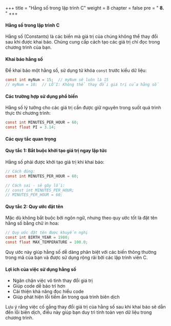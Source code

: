 +++
title = "Hằng số trong lập trình C" 
weight = 8
chapter = false
pre = " <b> 8. </b> "
+++

#### Hằng số trong lập trình C

Hằng số (Constants) là các biến mà giá trị của chúng không thể thay đổi sau khi được khai báo. Chúng cung cấp cách tạo các giá trị chỉ đọc trong chương trình của bạn.

#### Khai báo hằng số

Để khai báo một hằng số, sử dụng từ khóa `const` trước kiểu dữ liệu:

```c
const int myNum = 15;  // myNum sẽ luôn là 15
// myNum = 10;  // LỖI: Không thể thay đổi giá trị của hằng số
```

#### Các trường hợp sử dụng phổ biến

Hằng số lý tưởng cho các giá trị cần được giữ nguyên trong suốt quá trình thực thi chương trình:

```c
const int MINUTES_PER_HOUR = 60;
const float PI = 3.14;
```

#### Các quy tắc quan trọng

#### Quy tắc 1: Bắt buộc khởi tạo giá trị ngay lập tức

Hằng số phải được khởi tạo giá trị khi khai báo:

```c
// Cách đúng:
const int MINUTES_PER_HOUR = 60;

// Cách sai - sẽ gây lỗi:
// const int MINUTES_PER_HOUR;
// MINUTES_PER_HOUR = 60;
```

#### Quy tắc 2: Quy ước đặt tên

Mặc dù không bắt buộc bởi ngôn ngữ, nhưng theo quy ước tốt là đặt tên hằng số bằng chữ in hoa:

```c
// Quy ước đặt tên được khuyến nghị
const int BIRTH_YEAR = 1980;
const float MAX_TEMPERATURE = 100.0;
```

Quy ước này giúp hằng số dễ dàng phân biệt với các biến thông thường trong mã của bạn và được sử dụng rộng rãi bởi các lập trình viên C.

#### Lợi ích của việc sử dụng hằng số

- Ngăn chặn việc vô tình thay đổi giá trị
- Giúp code dễ bảo trì hơn
- Cải thiện khả năng đọc hiểu code
- Giúp phát hiện lỗi tiềm ẩn trong quá trình biên dịch

Lưu ý rằng việc cố gắng thay đổi giá trị của hằng số sau khi khai báo sẽ dẫn đến lỗi biên dịch, điều này giúp bạn duy trì tính toàn vẹn dữ liệu trong chương trình.